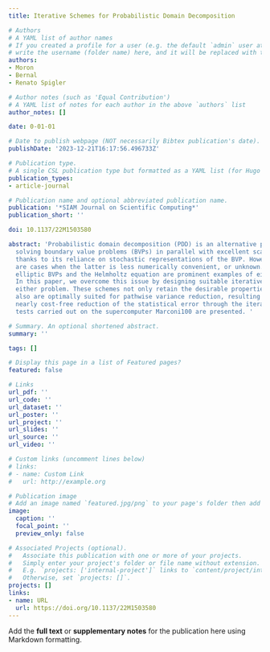 ```yaml
---
title: Iterative Schemes for Probabilistic Domain Decomposition

# Authors
# A YAML list of author names
# If you created a profile for a user (e.g. the default `admin` user at `content/authors/admin/`), 
# write the username (folder name) here, and it will be replaced with their full name and linked to their profile.
authors:
- Moron
- Bernal
- Renato Spigler

# Author notes (such as 'Equal Contribution')
# A YAML list of notes for each author in the above `authors` list
author_notes: []

date: 0-01-01

# Date to publish webpage (NOT necessarily Bibtex publication's date).
publishDate: '2023-12-21T16:17:56.496733Z'

# Publication type.
# A single CSL publication type but formatted as a YAML list (for Hugo requirements).
publication_types:
- article-journal

# Publication name and optional abbreviated publication name.
publication: '*SIAM Journal on Scientific Computing*'
publication_short: ''

doi: 10.1137/22M1503580

abstract: 'Probabilistic domain decomposition (PDD) is an alternative paradigm for
  solving boundary value problems (BVPs) in parallel with excellent scalability properties,
  thanks to its reliance on stochastic representations of the BVP. However, there
  are cases when the latter is less numerically convenient, or unknown. Semilinear
  elliptic BVPs and the Helmholtz equation are prominent examples of either class.
  In this paper, we overcome this issue by designing suitable iterative schemes for
  either problem. These schemes not only retain the desirable properties of PDD but
  also are optimally suited for pathwise variance reduction, resulting in a systematic,
  nearly cost-free reduction of the statistical error through the iterations. Numerical
  tests carried out on the supercomputer Marconi100 are presented. '

# Summary. An optional shortened abstract.
summary: ''

tags: []

# Display this page in a list of Featured pages?
featured: false

# Links
url_pdf: ''
url_code: ''
url_dataset: ''
url_poster: ''
url_project: ''
url_slides: ''
url_source: ''
url_video: ''

# Custom links (uncomment lines below)
# links:
# - name: Custom Link
#   url: http://example.org

# Publication image
# Add an image named `featured.jpg/png` to your page's folder then add a caption below.
image:
  caption: ''
  focal_point: ''
  preview_only: false

# Associated Projects (optional).
#   Associate this publication with one or more of your projects.
#   Simply enter your project's folder or file name without extension.
#   E.g. `projects: ['internal-project']` links to `content/project/internal-project/index.md`.
#   Otherwise, set `projects: []`.
projects: []
links:
- name: URL
  url: https://doi.org/10.1137/22M1503580
---
```


Add the **full text** or **supplementary notes** for the publication here using Markdown formatting.
